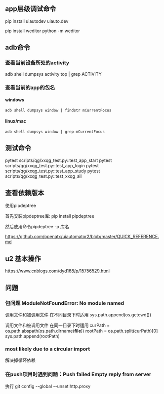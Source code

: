 ##  app层级调试命令
pip install uiautodev
uiauto.dev


pip install weditor
python -m weditor
## adb命令

### 查看当前设备所处的activity
adb shell dumpsys activity top | grep ACTIVITY

### 查看当前的app的包名
#### windows
```shell
adb shell dumpsys window | findstr mCurrentFocus
```
#### linux/mac
```shell
adb shell dumpsys window | grep mCurrentFocus
```


## 测试命令
pytest scripts/qg/xxqg_test.py::test_app_start
pytest scripts/qg/xxqg_test.py::test_app_login
pytest scripts/qg/xxqg_test.py::test_app_study
pytest scripts/qg/xxqg_test.py::test_xxqg_all

## 查看依赖版本
使用pipdeptree

首先安装pipdeptree库: pip install pipdeptree

然后使用命令pipdeptree -p 库名


https://github.com/openatx/uiautomator2/blob/master/QUICK_REFERENCE.md


## u2 基本操作
https://www.cnblogs.com/dyd168/p/15756529.html


## 问题
### 包问题 ModuleNotFoundError: No module named

调用文件和被调用文件 在不同目录下时适用
sys.path.append(os.getcwd()) 

调用文件和被调用文件 在同一目录下时适用
curPath = os.path.abspath(os.path.dirname(__file__))
rootPath = os.path.split(curPath)[0]
sys.path.append(rootPath)


### most likely due to a circular import
解决掉循环依赖

### 在push项目时遇到问题：Push failed Empty reply from server
执行
git config --global --unset http.proxy